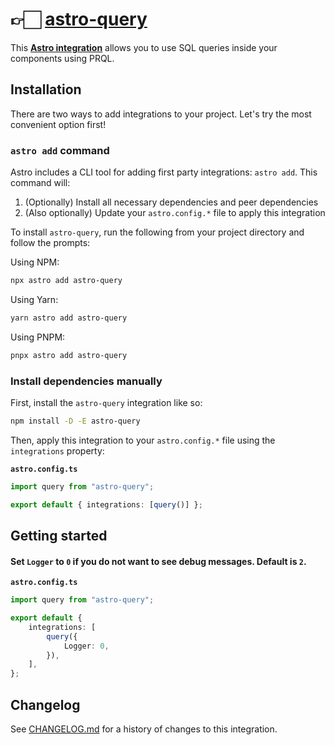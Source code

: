 # 👉🏻 [astro-query]

This **[Astro integration][astro-integration]** allows you to use SQL queries
inside your components using PRQL.

## Installation

There are two ways to add integrations to your project. Let's try the most
convenient option first!

### `astro add` command

Astro includes a CLI tool for adding first party integrations: `astro add`. This
command will:

1. (Optionally) Install all necessary dependencies and peer dependencies
2. (Also optionally) Update your `astro.config.*` file to apply this integration

To install `astro-query`, run the following from your project directory and
follow the prompts:

Using NPM:

```sh
npx astro add astro-query
```

Using Yarn:

```sh
yarn astro add astro-query
```

Using PNPM:

```sh
pnpx astro add astro-query
```

### Install dependencies manually

First, install the `astro-query` integration like so:

```sh
npm install -D -E astro-query
```

Then, apply this integration to your `astro.config.*` file using the
`integrations` property:

**`astro.config.ts`**

```ts
import query from "astro-query";

export default { integrations: [query()] };
```

## Getting started

#### Set `Logger` to `0` if you do not want to see debug messages. Default is `2`.

**`astro.config.ts`**

```ts
import query from "astro-query";

export default {
	integrations: [
		query({
			Logger: 0,
		}),
	],
};
```

[astro-query]: HTTPS://NPMJS.Org/astro-query
[astro-integration]: https://docs.astro.build/en/guides/integrations-guide/

## Changelog

See [CHANGELOG.md](CHANGELOG.md) for a history of changes to this integration.
